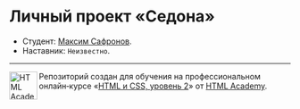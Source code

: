# Личный проект «Седона»

* Студент: [Максим Сафронов](https://up.htmlacademy.ru/adaptive/18/user/32787).
* Наставник: `Неизвестно`.

---

<a href="https://htmlacademy.ru/intensive/adaptive"><img align="left" width="50" height="50" alt="HTML Academy" src="https://up.htmlacademy.ru/static/img/intensive/adaptive/logo-for-github-2.png"></a>

Репозиторий создан для обучения на профессиональном онлайн‑курсе «[HTML и CSS, уровень 2](https://htmlacademy.ru/intensive/adaptive)» от [HTML Academy](https://htmlacademy.ru).
